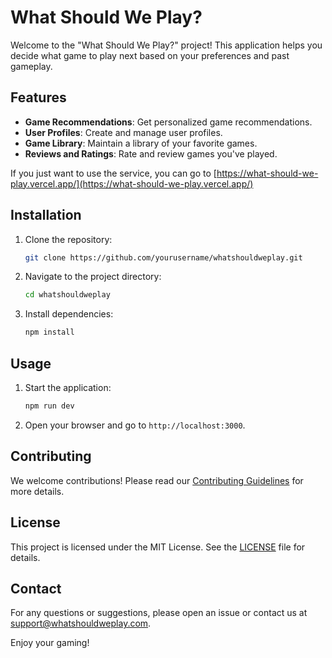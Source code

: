 # What Should We Play?

Welcome to the "What Should We Play?" project! This application helps you decide what game to play next based on your preferences and past gameplay.

## Features

- **Game Recommendations**: Get personalized game recommendations.
- **User Profiles**: Create and manage user profiles.
- **Game Library**: Maintain a library of your favorite games.
- **Reviews and Ratings**: Rate and review games you've played.

If you just want to use the service, you can go to [https://what-should-we-play.vercel.app/](https://what-should-we-play.vercel.app/)

## Installation

1. Clone the repository:
    ```bash
    git clone https://github.com/yourusername/whatshouldweplay.git
    ```
2. Navigate to the project directory:
    ```bash
    cd whatshouldweplay
    ```
3. Install dependencies:
    ```bash
    npm install
    ```

## Usage

1. Start the application:
    ```bash
    npm run dev
    ```
2. Open your browser and go to `http://localhost:3000`.

## Contributing

We welcome contributions! Please read our [Contributing Guidelines](CONTRIBUTING.md) for more details.

## License

This project is licensed under the MIT License. See the [LICENSE](LICENSE) file for details.

## Contact

For any questions or suggestions, please open an issue or contact us at support@whatshouldweplay.com.

Enjoy your gaming!
